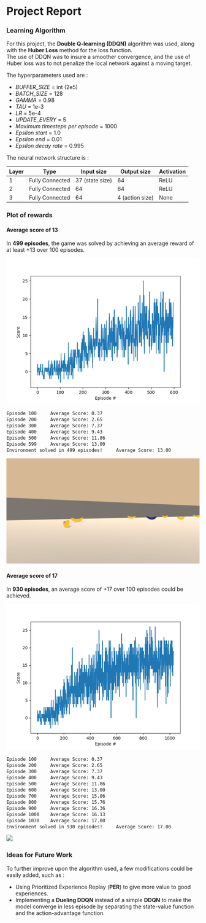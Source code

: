 # Project Report

### Learning Algorithm

For this project, the **Double Q-learning (DDQN)** algorithm was used, along with the **Huber Loss** method for the loss function.\
The use of DDQN was to insure a smoother convergence, and the use of Huber loss was to not penalize the local network against a moving target.

The hyperparameters used are :

- *BUFFER_SIZE* = int (2e5)
- *BATCH_SIZE* = 128
- *GAMMA* = 0.98
- *TAU* = 1e-3
- *LR* = 5e-4
- *UPDATE_EVERY* = 5
- *Maximum timesteps per episode* = 1000
- *Epsilon start* = 1.0
- *Epsilon end* = 0.01
- *Epsilon decay rate* = 0.995

The neural network structure is :

| Layer | Type |Input size | Output size | Activation |
|-------|-------|------------|-------------|------------|
| 1 | Fully Connected | 37 (state size) | 64 | ReLU |
| 2 |  Fully Connected | 64 | 64 | ReLU |
| 3 |  Fully Connected | 64 | 4 (action size) | None |

### Plot of rewards

#### Average score of 13

In **499 episodes**, the game was solved by achieving an average reward of at least +13 over 100 episodes.

![](Images/Scores_checkpoint_13.png)

```
Episode 100     Average Score: 0.37
Episode 200     Average Score: 2.65
Episode 300     Average Score: 7.37
Episode 400     Average Score: 9.43
Episode 500     Average Score: 11.86
Episode 599     Average Score: 13.00
Environment solved in 499 episodes!     Average Score: 13.00
```

![](Images/Checkpoint_13.gif)

#### Average score of 17

In **930 episodes**, an average score of +17 over 100 episodes could be achieved.

![](Images/Scores_checkpoint_17.png)

```
Episode 100     Average Score: 0.37
Episode 200     Average Score: 2.65
Episode 300     Average Score: 7.37
Episode 400     Average Score: 9.43
Episode 500     Average Score: 11.86
Episode 600     Average Score: 13.00
Episode 700     Average Score: 15.06
Episode 800     Average Score: 15.76
Episode 900     Average Score: 16.36
Episode 1000    Average Score: 16.13
Episode 1030    Average Score: 17.00
Environment solved in 930 episodes!     Average Score: 17.00
```

![](Images/Checkpoint_17.gif)

### Ideas for Future Work

To further improve upon the algorithm used, a few modifications could be easily added, such as :
- Using Prioritized Experience Replay (**PER**) to give more value to good experiences.
- Implementing a **Dueling DDQN** instead of a simple **DDQN** to make the model converge in less episode by separating the state-value function and the action-advantage function.
